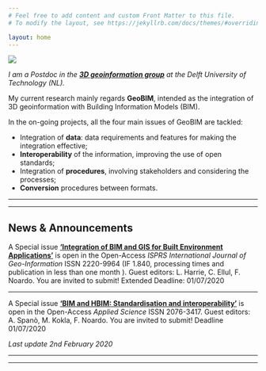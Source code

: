 ```yaml
---
# Feel free to add content and custom Front Matter to this file.
# To modify the layout, see https://jekyllrb.com/docs/themes/#overriding-theme-defaults

layout: home
---
```

<div class="row">
  <div class="col-sm-12 col-xs-12"><img class="img-responsive" src="{{ "/img/fra.png" }}" style="max-height: 250px"></div>
</div>

*I am a Postdoc in the **[3D geoinformation group](https://3d.bk.tudelft.nl)** at the Delft University of Technology (NL).*


My current research mainly regards **GeoBIM**, intended as the integration of 3D geoinformation with Building Information Models (BIM).

In the on-going projects, all the four main issues of GeoBIM are tackled:
- Integration of **data**: data requirements and features for making the integration effective;
- **Interoperability** of the information, improving the use of open standards;
- Integration of **procedures**, involving stakeholders and considering the processes;
- **Conversion** procedures between formats.

---
---

## News & Announcements



A Special issue [**‘Integration of BIM and GIS for Built Environment Applications’**](https://www.mdpi.com/journal/ijgi/special_issues/BIM_GIS_built) is open in the Open-Access *ISPRS International Journal of Geo-Information* ISSN 2220-9964 (IF 1.840, processing times and publication in less than one month ). Guest editors: L. Harrie, C. Ellul, F. Noardo. You are invited to submit! Extended Deadline: 01/07/2020

---

A Special issue [**‘BIM and HBIM: Standardisation and interoperability’**](https://www.mdpi.com/journal/applsci/special_issues/BIM_and_HBIM#keywords) is open in the Open-Access *Applied Science* ISSN 2076-3417. Guest editors: A. Spanò, M. Kokla, F. Noardo. You are invited to submit! Deadline 01/07/2020

<!--
---

The initial basis of the European network for Digital Building Permission were laid. 
-->

*Last update 2nd February 2020*

---
---